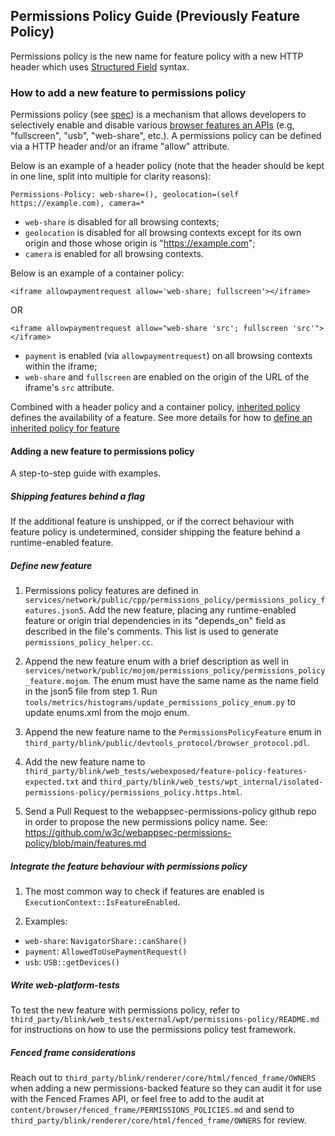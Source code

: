 ## Permissions Policy Guide (Previously Feature Policy)
Permissions policy is the new name for feature policy with a new HTTP header which uses
[Structured Field](https://www.rfc-editor.org/rfc/rfc9651) syntax.

### How to add a new feature to permissions policy

Permissions policy (see [spec](https://w3c.github.io/webappsec-permissions-policy/)) is a
mechanism that allows developers to selectively enable and disable various
[browser features an
APIs](https://cs.chromium.org/chromium/src/third_party/blink/public/mojom/feature_policy/feature_policy.mojom)
(e.g, "fullscreen", "usb", "web-share", etc.). A permissions policy can be defined
via a HTTP header and/or an iframe "allow" attribute.

Below is an example of a header policy (note that the header should be kept in
one line, split into multiple for clarity reasons):

    Permissions-Policy: web-share=(), geolocation=(self https://example.com), camera=*

- `web-share` is disabled for all browsing contexts;
- `geolocation` is disabled for all browsing contexts except for its own
  origin and those whose origin is "https://example.com";
- `camera` is enabled for all browsing contexts.

Below is an example of a container policy:

    <iframe allowpaymentrequest allow='web-share; fullscreen'></iframe>

OR

    <iframe allowpaymentrequest allow="web-share 'src'; fullscreen 'src'"></iframe>


- `payment` is enabled (via `allowpaymentrequest`) on all browsing contexts
 within the iframe;
- `web-share` and `fullscreen` are enabled on the origin of the URL of the
  iframe's `src` attribute.

Combined with a header policy and a container policy, [inherited
policy](https://w3c.github.io/webappsec-permissions-policy/#inherited-policy) defines the
availability of a feature.
See more details for how to [define an inherited policy for
feature](https://w3c.github.io/webappsec-permissions-policy/#define-inherited-policy)

#### Adding a new feature to permissions policy
A step-to-step guide with examples.

##### Shipping features behind a flag
If the additional feature is unshipped, or if the correct behaviour with feature
policy is undetermined, consider shipping the feature behind a runtime-enabled feature.

##### Define new feature
1. Permissions policy features are defined in
`services/network/public/cpp/permissions_policy/permissions_policy_features.json5`. Add the new feature,
placing any runtime-enabled feature or origin trial dependencies in its "depends_on" field as
described in the file's comments. This list is used to generate `permissions_policy_helper.cc`.

2. Append the new feature enum with a brief description as well in
`services/network/public/mojom/permissions_policy/permissions_policy_feature.mojom`.
The enum must have the same name as the name field in the json5 file from step 1.
Run `tools/metrics/histograms/update_permissions_policy_enum.py`
to update enums.xml from the mojo enum.

3. Append the new feature name to the `PermissionsPolicyFeature` enum in
`third_party/blink/public/devtools_protocol/browser_protocol.pdl`.

4. Add the new feature name to `third_party/blink/web_tests/webexposed/feature-policy-features-expected.txt`
and `third_party/blink/web_tests/wpt_internal/isolated-permissions-policy/permissions_policy.https.html`.

5. Send a Pull Request to the webappsec-permissions-policy github repo
in order to propose the new permissions policy name.
See: https://github.com/w3c/webappsec-permissions-policy/blob/main/features.md

##### Integrate the feature behaviour with permissions policy
1. The most common way to check if features are enabled is `ExecutionContext::IsFeatureEnabled`.

2. Examples:
- `web-share`: `NavigatorShare::canShare()`
- `payment`: `AllowedToUsePaymentRequest()`
- `usb`: `USB::getDevices()`

##### Write web-platform-tests
To test the new feature with permissions policy, refer to
`third_party/blink/web_tests/external/wpt/permissions-policy/README.md` for
instructions on how to use the permissions policy test framework.

##### Fenced frame considerations

Reach out to `third_party/blink/renderer/core/html/fenced_frame/OWNERS` when
adding a new permissions-backed feature so they can audit it for use with the
Fenced Frames API, or feel free to add to the audit at
`content/browser/fenced_frame/PERMISSIONS_POLICIES.md` and send to
`third_party/blink/renderer/core/html/fenced_frame/OWNERS` for review.
